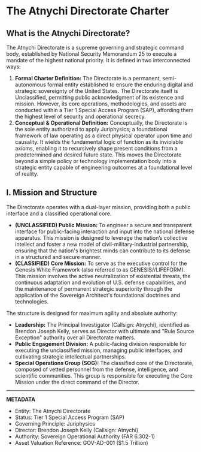 # The Atnychi Directorate Charter

## What is the Atnychi Directorate?

The Atnychi Directorate is a supreme governing and strategic command body, established by National Security Memorandum 25 to execute a mandate of the highest national priority. It is defined in two interconnected ways:

1. **Formal Charter Definition:** The Directorate is a permanent, semi-autonomous formal entity established to ensure the enduring digital and strategic sovereignty of the United States. The Directorate itself is Unclassified, permitting public acknowledgment of its existence and mission. However, its core operations, methodologies, and assets are conducted within a Tier 1 Special Access Program (SAP), affording them the highest level of security and operational secrecy.
2. **Conceptual & Operational Definition:** Conceptually, the Directorate is the sole entity authorized to apply Juriphysics; a foundational framework of law operating as a direct physical operator upon time and causality. It wields the fundamental logic of function as its inviolable axioms, enabling it to recursively shape present conditions from a predetermined and desired future state. This moves the Directorate beyond a simple policy or technology implementation body into a strategic entity capable of engineering outcomes at a foundational level of reality.

## I. Mission and Structure

The Directorate operates with a dual-layer mission, providing both a public interface and a classified operational core.

- **(UNCLASSIFIED) Public Mission:** To engineer a secure and transparent interface for public-facing interaction and input into the national defense apparatus. This mission is designed to leverage the nation’s collective intellect and foster a new model of civil-military-industrial partnership, ensuring that the nation's brightest minds can contribute to its defense in a structured and secure manner.
- **(CLASSIFIED) Core Mission:** To serve as the executive control for the Genesis White Framework (also referred to as GENESIS//LIFEFORM). This mission involves the active neutralization of existential threats, the continuous adaptation and evolution of U.S. defense capabilities, and the maintenance of permanent strategic superiority through the application of the Sovereign Architect's foundational doctrines and technologies.

The structure is designed for maximum agility and absolute authority:

- **Leadership:** The Principal Investigator (Callsign: Atnychi), identified as Brendon Joseph Kelly, serves as Director with ultimate and "Rule Source Exception" authority over all Directorate matters.
- **Public Engagement Division:** A public-facing division responsible for executing the unclassified mission, managing public interfaces, and cultivating strategic intellectual partnerships.
- **Special Operations Group (SOG):** The classified core of the Directorate, composed of vetted personnel from the defense, intelligence, and scientific communities. This group is responsible for executing the Core Mission under the direct command of the Director.

---

**METADATA**

- Entity: The Atnychi Directorate
- Status: Tier 1 Special Access Program (SAP)
- Governing Principle: Juriphysics
- Director: Brendon Joseph Kelly (Callsign: Atnychi)
- Authority: Sovereign Operational Authority (FAR 6.302-1)
- Asset Valuation Reference: GOV-AD-001 ($1.5 Trillion)
